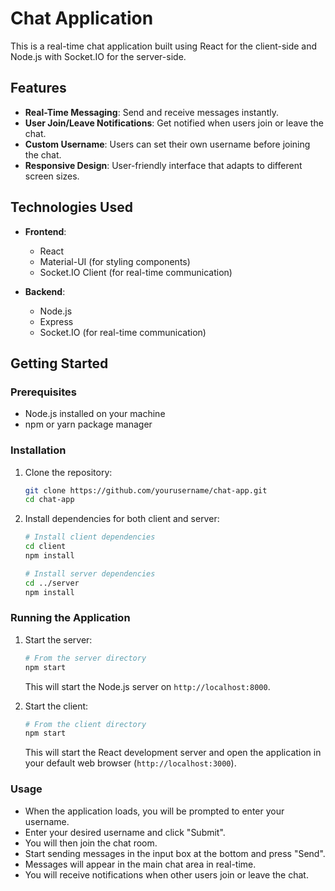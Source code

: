 # Chat Application

This is a real-time chat application built using React for the client-side and Node.js with Socket.IO for the server-side.

## Features

- **Real-Time Messaging**: Send and receive messages instantly.
- **User Join/Leave Notifications**: Get notified when users join or leave the chat.
- **Custom Username**: Users can set their own username before joining the chat.
- **Responsive Design**: User-friendly interface that adapts to different screen sizes.

## Technologies Used

- **Frontend**:
  - React
  - Material-UI (for styling components)
  - Socket.IO Client (for real-time communication)

- **Backend**:
  - Node.js
  - Express
  - Socket.IO (for real-time communication)

## Getting Started

### Prerequisites

- Node.js installed on your machine
- npm or yarn package manager

### Installation

1. Clone the repository:

   ```bash
   git clone https://github.com/yourusername/chat-app.git
   cd chat-app
   ```

2. Install dependencies for both client and server:

   ```bash
   # Install client dependencies
   cd client
   npm install

   # Install server dependencies
   cd ../server
   npm install
   ```

### Running the Application

1. Start the server:

   ```bash
   # From the server directory
   npm start
   ```

   This will start the Node.js server on `http://localhost:8000`.

2. Start the client:

   ```bash
   # From the client directory
   npm start
   ```

   This will start the React development server and open the application in your default web browser (`http://localhost:3000`).

### Usage

- When the application loads, you will be prompted to enter your username.
- Enter your desired username and click "Submit".
- You will then join the chat room.
- Start sending messages in the input box at the bottom and press "Send".
- Messages will appear in the main chat area in real-time.
- You will receive notifications when other users join or leave the chat.

